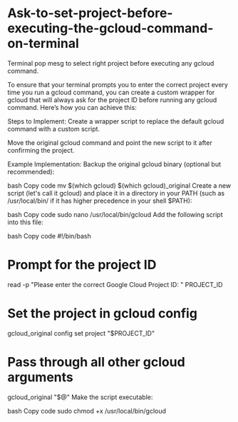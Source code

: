 # Ask-to-set-project-before-executing-the-gcloud-command-on-terminal
Terminal pop mesg to select right project before executing any gcloud command. 


To ensure that your terminal prompts you to enter the correct project every time you run a gcloud command, you can create a custom wrapper for gcloud that will always ask for the project ID before running any gcloud command. Here’s how you can achieve this:

Steps to Implement:
Create a wrapper script to replace the default gcloud command with a custom script.

Move the original gcloud command and point the new script to it after confirming the project.

Example Implementation:
Backup the original gcloud binary (optional but recommended):

bash
Copy code
mv $(which gcloud) $(which gcloud)_original
Create a new script (let's call it gcloud) and place it in a directory in your PATH (such as /usr/local/bin/ if it has higher precedence in your shell $PATH):

bash
Copy code
sudo nano /usr/local/bin/gcloud
Add the following script into this file:

bash
Copy code
#!/bin/bash

# Prompt for the project ID
read -p "Please enter the correct Google Cloud Project ID: " PROJECT_ID

# Set the project in gcloud config
gcloud_original config set project "$PROJECT_ID"

# Pass through all other gcloud arguments
gcloud_original "$@"
Make the script executable:

bash
Copy code
sudo chmod +x /usr/local/bin/gcloud
